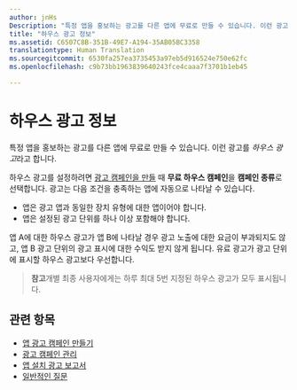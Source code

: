 ```yaml
---
author: jnHs
Description: "특정 앱을 홍보하는 광고를 다른 앱에 무료로 만들 수 있습니다. 이런 광고를 하우스 광고라고 합니다."
title: "하우스 광고 정보"
ms.assetid: C6507C8B-351B-49E7-A194-35AB05BC3358
translationtype: Human Translation
ms.sourcegitcommit: 6530fa257ea3735453a97eb5d916524e750e62fc
ms.openlocfilehash: c9b73bb1963839640243fce4caaa7f3701b1eb45

---
```


# 하우스 광고 정보


특정 앱을 홍보하는 광고를 다른 앱에 무료로 만들 수 있습니다. 이런 광고를 *하우스 광고*라고 합니다.

하우스 광고를 설정하려면 [광고 캠페인을 만들](create-an-ad-campaign-for-your-app.md) 때 **무료 하우스 캠페인**을 **캠페인 종류**로 선택합니다. 광고는 다음 조건을 충족하는 앱에 자동으로 나타날 수 있습니다.

-   앱은 광고 앱과 동일한 장치 유형에 대한 앱이어야 합니다.
-   앱은 설정된 광고 단위를 하나 이상 포함해야 합니다.

앱 A에 대한 하우스 광고가 앱 B에 나타날 경우 광고 노출에 대한 요금이 부과되지도 않고, 앱 B 광고 단위의 광고 표시에 대한 수익도 받지 않게 됩니다. 유료 광고가 광고 단위에 표시할 하우스 광고보다 우선합니다.

> **참고**개별 최종 사용자에게는 하루 최대 5번 지정된 하우스 광고가 모두 표시됩니다.

 

## 관련 항목


* [앱 광고 캠페인 만들기](create-an-ad-campaign-for-your-app.md)
* [광고 캠페인 관리](managing-your-ad-campaign.md)
* [앱 설치 광고 보고서](app-install-ads-reports.md)
* [일반적인 질문](common-questions.md)





<!--HONumber=Jun16_HO4-->


